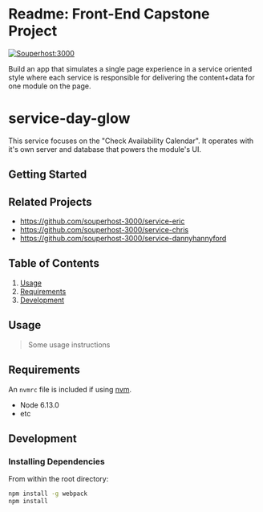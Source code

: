 # Readme: Front-End Capstone Project
[![Souperhost:3000](https://circleci.com/gh/souperhost-3000/service-day-glow.svg?style=shield)](https://github.com/souperhost-3000/service-day-glow/)

Build an app that simulates a single page experience in a service oriented style where each service is responsible for delivering the content+data for one module on the page.

# service-day-glow
This service focuses on the "Check Availability Calendar". It operates with it's own server and database that powers the module's UI.

## Getting Started

<!-- Graphic? GIF -->

## Related Projects

  - https://github.com/souperhost-3000/service-eric
  - https://github.com/souperhost-3000/service-chris
  - https://github.com/souperhost-3000/service-dannyhannyford

## Table of Contents

1. [Usage](#Usage)
1. [Requirements](#requirements)
1. [Development](#development)

## Usage

> Some usage instructions
<!-- all the code required to get started
nothing flashy, just basics
images of what if should look like -->

## Requirements

An `nvmrc` file is included if using [nvm](https://github.com/creationix/nvm).

- Node 6.13.0
- etc

## Development

### Installing Dependencies

From within the root directory:

```sh
npm install -g webpack
npm install
```
